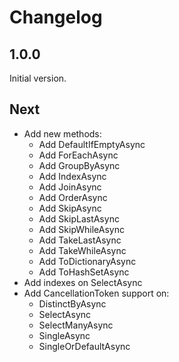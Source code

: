 # Changelog

## 1.0.0

Initial version.

## Next

 - Add new methods:
	 - Add DefaultIfEmptyAsync
	 - Add ForEachAsync
	 - Add GroupByAsync
	 - Add IndexAsync
	 - Add JoinAsync
	 - Add OrderAsync
	 - Add SkipAsync
	 - Add SkipLastAsync
	 - Add SkipWhileAsync
	 - Add TakeLastAsync
	 - Add TakeWhileAsync
	 - Add ToDictionaryAsync
	 - Add ToHashSetAsync
 - Add indexes on SelectAsync
 - Add CancellationToken support on:
	 - DistinctByAsync
	 - SelectAsync
	 - SelectManyAsync
	 - SingleAsync
	 - SingleOrDefaultAsync
